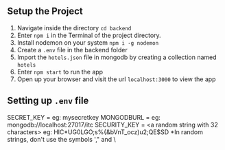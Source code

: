 ## Setup the Project

1. Navigate inside the directory `cd backend`
2. Enter `npm i` in the Terminal of the project directory.
3. Install nodemon on your system `npm i -g nodemon`
4. Create a `.env` file in the backend folder
5. Import the `hotels.json` file in mongodb by creating a collection named `hotels`
6. Enter `npm start` to run the app
7. Open up your browser and visit the url `localhost:3000` to view the app

## Setting up `.env` file

SECRET_KEY = <any random string> eg: mysecretkey
MONGODBURL = <your mongodb url for connection> eg: mongodb://localhost:27017/itc
SECURITY_KEY = <a random string with 32 characters> eg: HlC*UG0LGO;s%{&bVnT_ocz)u2;QE$SD
*In random strings, don't use the symbols '," and \
